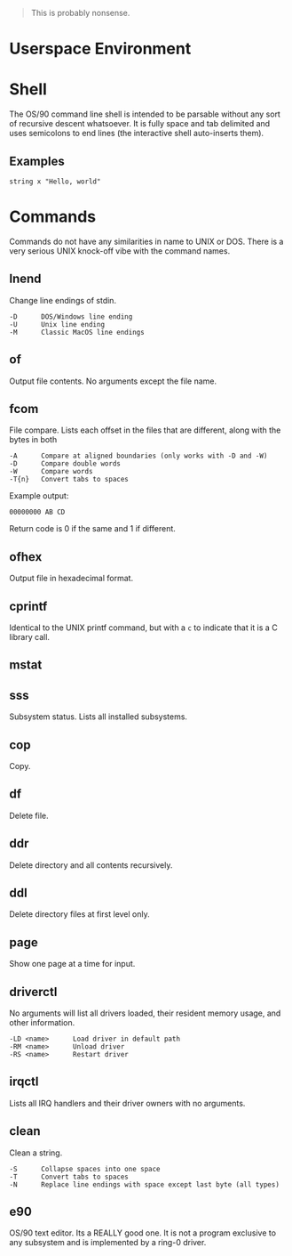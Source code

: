 > This is probably nonsense.

# Userspace Environment

# Shell

The OS/90 command line shell is intended to be parsable without any sort of recursive descent whatsoever. It is fully space and tab delimited and uses semicolons to end lines (the interactive shell auto-inserts them).

## Examples

```
string x "Hello, world"
```

# Commands

Commands do not have any similarities in name to UNIX or DOS. There is a very serious UNIX knock-off vibe with the command names.

## lnend

Change line endings of stdin.

```
-D      DOS/Windows line ending
-U      Unix line ending
-M      Classic MacOS line endings
```

## of

Output file contents. No arguments except the file name.

## fcom

File compare. Lists each offset in the files that are different, along with the bytes in both

```
-A      Compare at aligned boundaries (only works with -D and -W)
-D      Compare double words
-W      Compare words
-T{n}   Convert tabs to spaces
```

Example output:
```
00000000 AB CD
```

Return code is 0 if the same and 1 if different.

## ofhex

Output file in hexadecimal format.

## cprintf

Identical to the UNIX printf command, but with a `c` to indicate that it is a C library call.

## mstat

## sss

Subsystem status. Lists all installed subsystems.

## cop

Copy.

## df

Delete file.

## ddr

Delete directory and all contents recursively.

## ddl

Delete directory files at first level only.

## page

Show one page at a time for input.

## driverctl

No arguments will list all drivers loaded, their resident memory usage, and other information.

```
-LD <name>      Load driver in default path
-RM <name>      Unload driver
-RS <name>      Restart driver
```

## irqctl

Lists all IRQ handlers and their driver owners with no arguments.

## clean

Clean a string.

```
-S      Collapse spaces into one space
-T      Convert tabs to spaces
-N      Replace line endings with space except last byte (all types)
```

## e90

OS/90 text editor. Its a REALLY good one. It is not a program exclusive to any subsystem and is implemented by a ring-0 driver.
